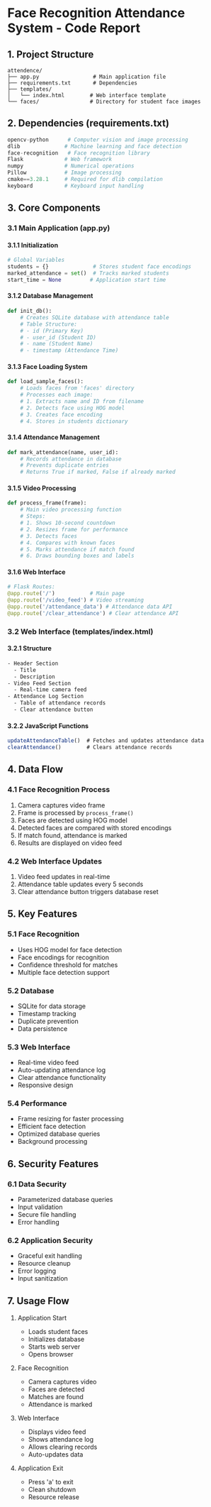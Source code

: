 # Face Recognition Attendance System - Code Report

## 1. Project Structure
```
attendence/
├── app.py                 # Main application file
├── requirements.txt       # Dependencies
├── templates/
│   └── index.html        # Web interface template
└── faces/                # Directory for student face images
```

## 2. Dependencies (requirements.txt)
```python
opencv-python      # Computer vision and image processing
dlib              # Machine learning and face detection
face-recognition   # Face recognition library
Flask             # Web framework
numpy             # Numerical operations
Pillow            # Image processing
cmake==3.28.1     # Required for dlib compilation
keyboard          # Keyboard input handling
```

## 3. Core Components

### 3.1 Main Application (app.py)

#### 3.1.1 Initialization
```python
# Global Variables
students = {}              # Stores student face encodings
marked_attendance = set()  # Tracks marked students
start_time = None         # Application start time
```

#### 3.1.2 Database Management
```python
def init_db():
    # Creates SQLite database with attendance table
    # Table Structure:
    # - id (Primary Key)
    # - user_id (Student ID)
    # - name (Student Name)
    # - timestamp (Attendance Time)
```

#### 3.1.3 Face Loading System
```python
def load_sample_faces():
    # Loads faces from 'faces' directory
    # Processes each image:
    # 1. Extracts name and ID from filename
    # 2. Detects face using HOG model
    # 3. Creates face encoding
    # 4. Stores in students dictionary
```

#### 3.1.4 Attendance Management
```python
def mark_attendance(name, user_id):
    # Records attendance in database
    # Prevents duplicate entries
    # Returns True if marked, False if already marked
```

#### 3.1.5 Video Processing
```python
def process_frame(frame):
    # Main video processing function
    # Steps:
    # 1. Shows 10-second countdown
    # 2. Resizes frame for performance
    # 3. Detects faces
    # 4. Compares with known faces
    # 5. Marks attendance if match found
    # 6. Draws bounding boxes and labels
```

#### 3.1.6 Web Interface
```python
# Flask Routes:
@app.route('/')           # Main page
@app.route('/video_feed') # Video streaming
@app.route('/attendance_data') # Attendance data API
@app.route('/clear_attendance') # Clear attendance API
```

### 3.2 Web Interface (templates/index.html)

#### 3.2.1 Structure
```html
- Header Section
  - Title
  - Description
- Video Feed Section
  - Real-time camera feed
- Attendance Log Section
  - Table of attendance records
  - Clear attendance button
```

#### 3.2.2 JavaScript Functions
```javascript
updateAttendanceTable()  # Fetches and updates attendance data
clearAttendance()        # Clears attendance records
```

## 4. Data Flow

### 4.1 Face Recognition Process
1. Camera captures video frame
2. Frame is processed by `process_frame()`
3. Faces are detected using HOG model
4. Detected faces are compared with stored encodings
5. If match found, attendance is marked
6. Results are displayed on video feed

### 4.2 Web Interface Updates
1. Video feed updates in real-time
2. Attendance table updates every 5 seconds
3. Clear attendance button triggers database reset

## 5. Key Features

### 5.1 Face Recognition
- Uses HOG model for face detection
- Face encodings for recognition
- Confidence threshold for matches
- Multiple face detection support

### 5.2 Database
- SQLite for data storage
- Timestamp tracking
- Duplicate prevention
- Data persistence

### 5.3 Web Interface
- Real-time video feed
- Auto-updating attendance log
- Clear attendance functionality
- Responsive design

### 5.4 Performance
- Frame resizing for faster processing
- Efficient face detection
- Optimized database queries
- Background processing

## 6. Security Features

### 6.1 Data Security
- Parameterized database queries
- Input validation
- Secure file handling
- Error handling

### 6.2 Application Security
- Graceful exit handling
- Resource cleanup
- Error logging
- Input sanitization

## 7. Usage Flow

1. Application Start
   - Loads student faces
   - Initializes database
   - Starts web server
   - Opens browser

2. Face Recognition
   - Camera captures video
   - Faces are detected
   - Matches are found
   - Attendance is marked

3. Web Interface
   - Displays video feed
   - Shows attendance log
   - Allows clearing records
   - Auto-updates data

4. Application Exit
   - Press 'a' to exit
   - Clean shutdown
   - Resource release 